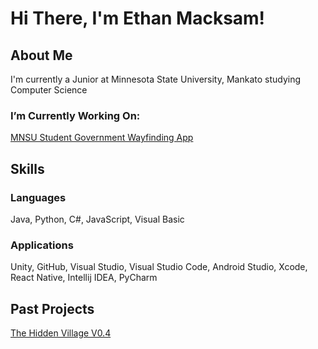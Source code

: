 # Hi There, I'm Ethan Macksam!
## About Me
I'm currently a Junior at Minnesota State University, Mankato studying Computer Science
### I’m Currently Working On:
[MNSU Student Government Wayfinding App](https://github.com/WayfindingWizards/WayfindingApp)
## Skills
### Languages
Java, Python, C#, JavaScript, Visual Basic
### Applications
Unity, GitHub, Visual Studio, Visual Studio Code, Android Studio, Xcode, React Native, Intellij IDEA, PyCharm
## Past Projects
[The Hidden Village V0.4](https://github.com/JThoe26/hidden_village_v0.4)


<!--
**eMack27/eMack27** is a ✨ _special_ ✨ repository because its `README.md` (this file) appears on your GitHub profile.

Here are some ideas to get you started:

- 🔭 I’m currently working on ...
- 🌱 I’m currently learning ...
- 👯 I’m looking to collaborate on ...
- 🤔 I’m looking for help with ...
- 💬 Ask me about ...
- 📫 How to reach me: ...
- 😄 Pronouns: ...
- ⚡ Fun fact: ...
-->
